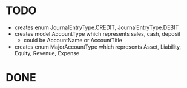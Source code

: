# TODO

- creates enum JournalEntryType.CREDIT, JournalEntryType.DEBIT
- creates model AccountType which represents sales, cash, deposit
  - could be AccountName or AccountTitle
- creates enum MajorAccountType which represents Asset, Liability, Equity, Revenue, Expense

# DONE
